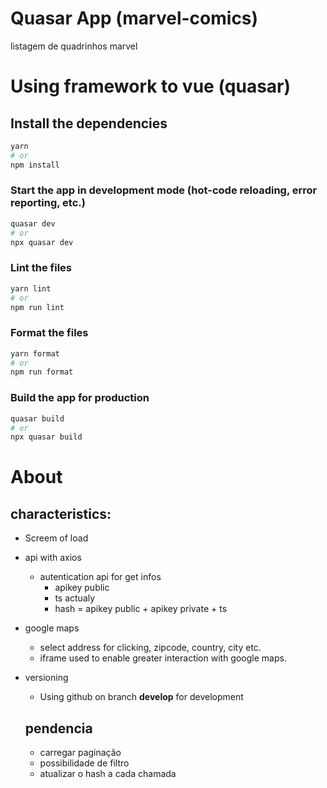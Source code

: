 # Quasar App (marvel-comics)

listagem de quadrinhos marvel

# Using framework to vue (quasar)

## Install the dependencies

```bash
yarn
# or
npm install
```

### Start the app in development mode (hot-code reloading, error reporting, etc.)

```bash
quasar dev
# or
npx quasar dev
```

### Lint the files

```bash
yarn lint
# or
npm run lint
```

### Format the files

```bash
yarn format
# or
npm run format
```

### Build the app for production

```bash
quasar build
# or
npx quasar build
```

# About

## characteristics:

- Screem of load
- api with axios
  - autentication api for get infos
    - apikey public
    - ts actualy
    - hash = apikey public + apikey private + ts
- google maps
  - select address for clicking, zipcode, country, city etc.
  - iframe used to enable greater interaction with google maps.
- versioning

  - Using github on branch **develop** for development

  ## pendencia

  - carregar paginação
  - possibilidade de filtro
  - atualizar o hash a cada chamada

